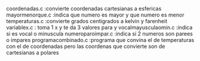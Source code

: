 coordenadas.c :convierte coordenadas cartesianas a esfericas
mayormenorque.c :indica que numero es mayor y que numero es menor
temperaturas.c :convierte grados centigrados a kelvin y farenheit
variablex.c : toma 1 x y te da 3 valores para y
vocalmayusculaomin.c :indica si es vocal o minuscula
numeroparoimpar.c :indica si 2 numeros son parees o impares
programacombinado.c :programa que convina el de temperaturas con el de coordenadas pero las coordenas que convierte son de cartesianas a polares

